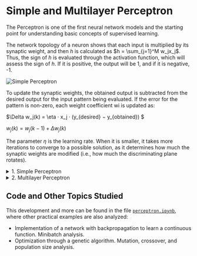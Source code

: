 # Simple and Multilayer Perceptron

The Perceptron is one of the first neural network models and the starting point for understanding basic concepts of supervised learning.

The network topology of a neuron shows that each input is multiplied by its synaptic weight, and then _h_ is calculated as $h = \sum_{j=1}^M w_jx_j$. Thus, the sign of _h_ is evaluated through the activation function, which will assess the sign of _h_. If it is positive, the output will be 1, and if it is negative, -1.

<image
src="/images/simplePerceptron.png"
alt="Simple Perceptron"
caption="**Figure 1**: Simple Perceptron">

To update the synaptic weights, the obtained output is subtracted from the desired output for the input pattern being evaluated. If the error for the pattern is non-zero, each weight coefficient wi is updated as:

$\Delta w_j(k) = \eta · x_j · (y_{desired} − y_{obtained}) $

$w_j(k) = w_j(k − 1) + \Delta w_j(k)$

The parameter $\eta$ is the learning rate. When it is smaller, it takes more iterations to converge to a possible solution, as it determines how much the synaptic weights are modified (i.e., how much the discriminating plane rotates).

<details>

  <summary> 1. Simple Perceptron </summary>

  Perceptrons were trained to solve AND and OR logic functions with 2 and 4 inputs. In the implementation, the learning rates and their influence on convergence to the solution were analyzed. The error evolution can be seen as the network adjusts its synaptic weights.

  <image
  src="/images/output_AND_2inputs.png"
  alt="Training result for AND with 2 inputs"
  caption="**Figure 1.1.1**: Training result for AND with 2 inputs">

  <image
  src="/images/error_AND_2inputs.png"
  alt="Global error evolution for AND with 2 inputs"
  caption="**Figure 1.1.2**: Perceptron error evolution during training">

  <image
  src="/images/weights_OR_4in.png"
  alt="Synaptic weights evolution for OR with 4 inputs"
  caption="**Figure 1.1.3**: Synaptic weights evolution for OR with 4 inputs">

  It is noted that this topology finds a solution only for linearly separable problems. If not, the simple perceptron will be unable to find a solution with zero total error.

  ## Capacity 

  The capacity gives an idea of how many random patterns a perceptron in a neural network of a certain size can be expected to learn. Training a simple model with patterns of different sizes, it is evaluated whether the perceptron could learn without errors. As the number of patterns increases, the capacity is observed to change, reflecting the perceptron's effectiveness in classifying the patterns. The results show the relationship between the pattern size and the perceptron’s performance.
  
  <image
  src="/images/capacity_perceptron.png"
  alt="Simple perceptron capacity"
  caption="**Figure 1.1.4**: Simple perceptron capacity for N = 40">

  It is important to note that in all cases, when training a network with _N_ inputs, the simple perceptron can learn up to _2N_ patterns.
  
</details>

<details>
  
  <summary> 2. Multilayer Perceptron </summary>
    
  For problems that are **not** linearly separable, such as the XOR logic function, a multilayer perceptron was trained.
    
  Using the backpropagation algorithm, it was demonstrated how this network can learn more complex relationships. The multilayer perceptron has hidden layers that allow the data to be transformed in a way that enables correct classification.

  <image
  src="/images/multilayerTopology.png"
  alt="Multilayer perceptron topology"
  caption="**Figure 1.2.1**: Multilayer perceptron topology">

  To visualize the effect of changing synaptic weights, two random weights were chosen, and a graph was made by slightly varying their values to explore the solution space, obtaining the minima and identifying in which region those synaptic weights can vary without affecting the global error.
  
  <image
  src="/images/error_XOR_3D.png"
  alt="Error map by varying two synaptic weights"
  caption="**Figure 1.2.2**: Error map by varying two synaptic weights">
  
  <image
  src="/images/error_XOR.png"
  alt="Error map by varying two synaptic weights in 2D"
  caption="**Figure 1.2.3**: Error map by varying two synaptic weights in 2D">

</details>

## Code and Other Topics Studied

This development and more can be found in the file [`perceptron.ipynb`](../perceptron.ipynb), where other practical examples are also analyzed:
  - Implementation of a network with backpropagation to learn a continuous function. Minibatch analysis.
  - Optimization through a genetic algorithm. Mutation, crossover, and population size analysis.
